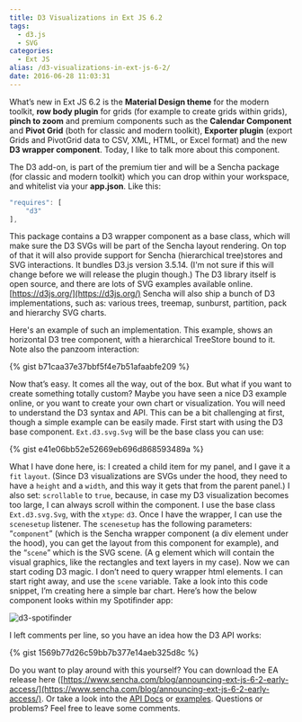 ```yaml
---
title: D3 Visualizations in Ext JS 6.2
tags:
  - d3.js
  - SVG
categories:
  - Ext JS
alias: /d3-visualizations-in-ext-js-6-2/
date: 2016-06-28 11:03:31
---
```


What’s new in Ext JS 6.2 is the **Material Design theme** for the modern toolkit, **row body plugin** for grids (for example to create grids within grids), **pinch to zoom** and premium components such as the **Calendar Component** and **Pivot Grid** (both for classic and modern toolkit), **Exporter plugin** (export Grids and PivotGrid data to CSV, XML, HTML, or Excel format) and the new **D3 wrapper component**. Today, I like to talk more about this component.

<!--more-->

The D3 add-on, is part of the premium tier and will be a Sencha package (for classic and modern toolkit) which you can drop within your workspace, and whitelist via your **app.json**. Like this:

``` JavaScript
"requires": [
    "d3"
],
```

This package contains a D3 wrapper component as a base class, which will make sure the D3 SVGs will be part of the Sencha layout rendering. On top of that it will also provide support for Sencha (hierarchical tree)stores and SVG interactions. It bundles D3.js version 3.5.14. (I'm not sure if this will change before we will release the plugin though.) The D3 library itself is open source, and there are lots of SVG examples available online. [https://d3js.org/](https://d3js.org/) Sencha will also ship a bunch of D3 implementations, such as: various trees, treemap, sunburst, partition, pack and hierarchy SVG charts.

Here's an example of such an implementation. This example, shows an horizontal D3 tree component, with a hierarchical TreeStore bound to it. Note also the panzoom interaction: 

{% gist b71caa37e37bbf5f4e7b51afaabfe209 %}

Now that’s easy. It comes all the way, out of the box. But what if you want to create something totally custom? Maybe you have seen a nice D3 example online, or you want to create your own chart or visualization. You will need to understand the D3 syntax and API. This can be a bit challenging at first, though a simple example can be easily made. First start with using the D3 base component. `Ext.d3.svg.Svg` will be the base class you can use: 

{% gist e41e06bb52e52669eb696d868593489a %}

What I have done here, is: I created a child item for my panel, and I gave it a `fit` `layout`. (Since D3 visualizations are SVGs under the hood, they need to have a `height` and a `width`, and this way it gets that from the parent panel.) I also set: `scrollable` to `true`, because, in case my D3 visualization becomes too large, I can always scroll within the component. I use the base class `Ext.d3.svg.Svg`, with the `xtype`: `d3`. Once I have the wrapper, I can use the `scenesetup` listener. The `scenesetup` has the following parameters: “`component`” (which is the Sencha wrapper component (a div element under the hood), you can get the layout from this component for example), and the “`scene`” which is the SVG scene. (A g element which will contain the visual graphics, like the rectangles and text layers in my case). Now we can start coding D3 magic. I don’t need to query wrapper html elements. I can start right away, and use the `scene` variable. Take a look into this code snippet, I’m creating here a simple bar chart. Here’s how the below component looks within my Spotifinder app: 

![d3-spotifinder](/images/d3-spotifinder-500x217.png)

I left comments per line, so you have an idea how the D3 API works: 

{% gist 1569b77d26c59bb7b377e14aeb325d8c %}

Do you want to play around with this yourself? You can download the EA release here ([https://www.sencha.com/blog/announcing-ext-js-6-2-early-access/](https://www.sencha.com/blog/announcing-ext-js-6-2-early-access/). Or take a look into the [API Docs](http://docs.sencha.com/extjs/6.2.0-classic/Ext.d3.svg.Svg.html) or [examples](http://examples.sencha.com/extjs/6.2.0-ea/examples/kitchensink/?charts=true#d3). Questions or problems? Feel free to leave some comments.
